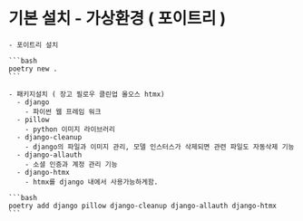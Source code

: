 # 기본 설치 - 가상환경 ( 포이트리 )  

    - 포이트리 설치  

    ```bash
    poetry new .
    ```

    - 패키지설치 ( 장고 필로우 클린업 올오스 htmx)
      - django
        - 파이썬 웹 프레임 워크
      - pillow
        - python 이미지 라이브러리
      - django-cleanup
        - django의 파일과 이미지 관리, 모델 인스터스가 삭제되면 관련 파일도 자동삭제 기능
      - django-allauth
        - 소셜 인증과 계정 관리 기능
      - django-htmx
        - htmx를 django 내에서 사용가능하게함.

    ```bash
    poetry add django pillow django-cleanup django-allauth django-htmx
    ```
